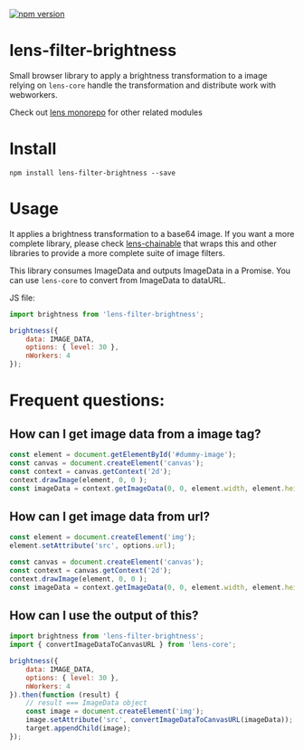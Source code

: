 [![npm version](https://badge.fury.io/js/lens-filter-brightness.svg)](https://badge.fury.io/js/lens-filter-brightness)

# lens-filter-brightness

Small browser library to apply a brightness transformation to a image relying on `lens-core` handle the transformation and distribute work with webworkers.

Check out [lens monorepo](https://github.com/canastro/lens) for other related modules

# Install

```
npm install lens-filter-brightness --save
```

# Usage
It applies a brightness transformation to a base64 image. If you want a more complete library, please check [lens-chainable](https://www.npmjs.com/package/lens-chainable) that wraps this and other libraries to provide a more complete suite of image filters.

This library consumes ImageData and outputs ImageData in a Promise. You can use `lens-core` to convert from ImageData to dataURL.

JS file:
```js
import brightness from 'lens-filter-brightness';

brightness({
    data: IMAGE_DATA, 
    options: { level: 30 }, 
    nWorkers: 4
});
```

# Frequent questions:
## How can I get image data from a image tag?

```js
const element = document.getElementById('#dummy-image');
const canvas = document.createElement('canvas');
const context = canvas.getContext('2d');
context.drawImage(element, 0, 0 );
const imageData = context.getImageData(0, 0, element.width, element.height);
```

## How can I get image data from url?

```js
const element = document.createElement('img');
element.setAttribute('src', options.url);

const canvas = document.createElement('canvas');
const context = canvas.getContext('2d');
context.drawImage(element, 0, 0 );
const imageData = context.getImageData(0, 0, element.width, element.height);
```

## How can I use the output of this?

```js
import brightness from 'lens-filter-brightness';
import { convertImageDataToCanvasURL } from 'lens-core';

brightness({
    data: IMAGE_DATA, 
    options: { level: 30 }, 
    nWorkers: 4
}).then(function (result) {
    // result === ImageData object
    const image = document.createElement('img');
    image.setAttribute('src', convertImageDataToCanvasURL(imageData));
    target.appendChild(image);
});
```
